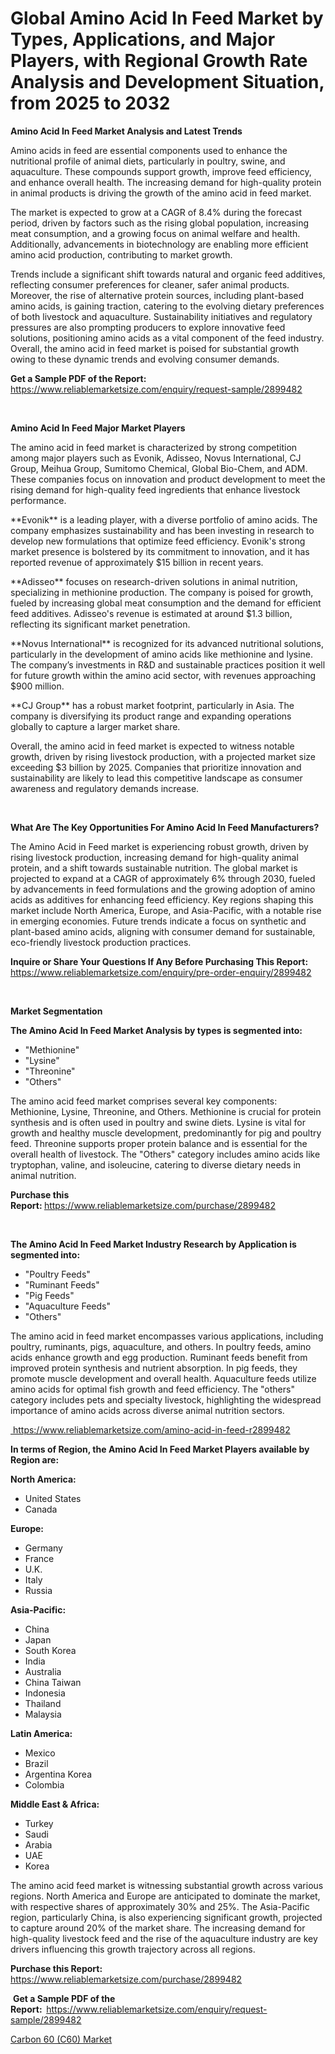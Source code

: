 <p><h1>Global Amino Acid In Feed Market by Types, Applications, and Major Players, with Regional Growth Rate Analysis and Development Situation, from 2025 to 2032</h1></p><p><strong>Amino Acid In Feed Market Analysis and Latest Trends</strong></p>
<p><p>Amino acids in feed are essential components used to enhance the nutritional profile of animal diets, particularly in poultry, swine, and aquaculture. These compounds support growth, improve feed efficiency, and enhance overall health. The increasing demand for high-quality protein in animal products is driving the growth of the amino acid in feed market.</p><p>The market is expected to grow at a CAGR of 8.4% during the forecast period, driven by factors such as the rising global population, increasing meat consumption, and a growing focus on animal welfare and health. Additionally, advancements in biotechnology are enabling more efficient amino acid production, contributing to market growth.</p><p>Trends include a significant shift towards natural and organic feed additives, reflecting consumer preferences for cleaner, safer animal products. Moreover, the rise of alternative protein sources, including plant-based amino acids, is gaining traction, catering to the evolving dietary preferences of both livestock and aquaculture. Sustainability initiatives and regulatory pressures are also prompting producers to explore innovative feed solutions, positioning amino acids as a vital component of the feed industry. Overall, the amino acid in feed market is poised for substantial growth owing to these dynamic trends and evolving consumer demands.</p></p>
<p><strong>Get a Sample PDF of the Report:&nbsp;</strong> <a href="https://www.reliablemarketsize.com/enquiry/request-sample/2899482?utm_campaign=2853&utm_medium=2&utm_source=Github&utm_content=ia&utm_term=16032025&utm_id=amino-acid-in-feed">https://www.reliablemarketsize.com/enquiry/request-sample/2899482</a></p>
<p>&nbsp;</p>
<p><strong>Amino Acid In Feed Major Market Players</strong></p>
<p><p>The amino acid in feed market is characterized by strong competition among major players such as Evonik, Adisseo, Novus International, CJ Group, Meihua Group, Sumitomo Chemical, Global Bio-Chem, and ADM. These companies focus on innovation and product development to meet the rising demand for high-quality feed ingredients that enhance livestock performance.</p><p>**Evonik** is a leading player, with a diverse portfolio of amino acids. The company emphasizes sustainability and has been investing in research to develop new formulations that optimize feed efficiency. Evonik's strong market presence is bolstered by its commitment to innovation, and it has reported revenue of approximately $15 billion in recent years.</p><p>**Adisseo** focuses on research-driven solutions in animal nutrition, specializing in methionine production. The company is poised for growth, fueled by increasing global meat consumption and the demand for efficient feed additives. Adisseo's revenue is estimated at around $1.3 billion, reflecting its significant market penetration.</p><p>**Novus International** is recognized for its advanced nutritional solutions, particularly in the development of amino acids like methionine and lysine. The company’s investments in R&D and sustainable practices position it well for future growth within the amino acid sector, with revenues approaching $900 million.</p><p>**CJ Group** has a robust market footprint, particularly in Asia. The company is diversifying its product range and expanding operations globally to capture a larger market share.</p><p>Overall, the amino acid in feed market is expected to witness notable growth, driven by rising livestock production, with a projected market size exceeding $3 billion by 2025. Companies that prioritize innovation and sustainability are likely to lead this competitive landscape as consumer awareness and regulatory demands increase.</p></p>
<p>&nbsp;</p>
<p><strong>What Are The Key Opportunities For Amino Acid In Feed Manufacturers?</strong></p>
<p><p>The Amino Acid in Feed market is experiencing robust growth, driven by rising livestock production, increasing demand for high-quality animal protein, and a shift towards sustainable nutrition. The global market is projected to expand at a CAGR of approximately 6% through 2030, fueled by advancements in feed formulations and the growing adoption of amino acids as additives for enhancing feed efficiency. Key regions shaping this market include North America, Europe, and Asia-Pacific, with a notable rise in emerging economies. Future trends indicate a focus on synthetic and plant-based amino acids, aligning with consumer demand for sustainable, eco-friendly livestock production practices.</p></p>
<p><strong>Inquire or Share Your Questions If Any Before Purchasing This Report:</strong> <a href="https://www.reliablemarketsize.com/enquiry/pre-order-enquiry/2899482?utm_campaign=2853&utm_medium=2&utm_source=Github&utm_content=ia&utm_term=16032025&utm_id=amino-acid-in-feed">https://www.reliablemarketsize.com/enquiry/pre-order-enquiry/2899482</a></p>
<p>&nbsp;</p>
<p><strong>Market Segmentation</strong></p>
<p><strong>The Amino Acid In Feed Market Analysis by types is segmented into:</strong></p>
<p><ul><li>"Methionine"</li><li>"Lysine"</li><li>"Threonine"</li><li>"Others"</li></ul></p>
<p><p>The amino acid feed market comprises several key components: Methionine, Lysine, Threonine, and Others. Methionine is crucial for protein synthesis and is often used in poultry and swine diets. Lysine is vital for growth and healthy muscle development, predominantly for pig and poultry feed. Threonine supports proper protein balance and is essential for the overall health of livestock. The "Others" category includes amino acids like tryptophan, valine, and isoleucine, catering to diverse dietary needs in animal nutrition.</p></p>
<p><strong>Purchase this Report:&nbsp;</strong><a href="https://www.reliablemarketsize.com/purchase/2899482?utm_campaign=2853&utm_medium=2&utm_source=Github&utm_content=ia&utm_term=16032025&utm_id=amino-acid-in-feed">https://www.reliablemarketsize.com/purchase/2899482</a></p>
<p>&nbsp;</p>
<p><strong>The Amino Acid In Feed Market Industry Research by Application is segmented into:</strong></p>
<p><ul><li>"Poultry Feeds"</li><li>"Ruminant Feeds"</li><li>"Pig Feeds"</li><li>"Aquaculture Feeds"</li><li>"Others"</li></ul></p>
<p><p>The amino acid in feed market encompasses various applications, including poultry, ruminants, pigs, aquaculture, and others. In poultry feeds, amino acids enhance growth and egg production. Ruminant feeds benefit from improved protein synthesis and nutrient absorption. In pig feeds, they promote muscle development and overall health. Aquaculture feeds utilize amino acids for optimal fish growth and feed efficiency. The "others" category includes pets and specialty livestock, highlighting the widespread importance of amino acids across diverse animal nutrition sectors.</p></p>
<p><a href="https://www.reliablemarketsize.com/amino-acid-in-feed-r2899482?utm_campaign=2853&utm_medium=2&utm_source=Github&utm_content=ia&utm_term=16032025&utm_id=amino-acid-in-feed">&nbsp;https://www.reliablemarketsize.com/amino-acid-in-feed-r2899482</a></p>
<p><strong>In terms of Region, the Amino Acid In Feed Market Players available by Region are:</strong></p>
<p>
    <p> <strong> North America: </strong>
        <ul>
            <li>United States</li>
            <li>Canada</li>
        </ul>
        </p> 
    <p> <strong> Europe: </strong>
        <ul>
            <li>Germany</li>
            <li>France</li>
            <li>U.K.</li>
            <li>Italy</li>
            <li>Russia</li>
        </ul>
        </p> 
    <p> <strong> Asia-Pacific: </strong>
        <ul>
            <li>China</li>
            <li>Japan</li>
            <li>South Korea</li>
            <li>India</li>
            <li>Australia</li>
            <li>China Taiwan</li>
            <li>Indonesia</li>
            <li>Thailand</li>
            <li>Malaysia</li>
        </ul>
        </p> 
    <p> <strong> Latin America: </strong>
        <ul>
            <li>Mexico</li>
            <li>Brazil</li>
            <li>Argentina Korea</li>
            <li>Colombia</li>
        </ul>
        </p> 
    <p> <strong> Middle East & Africa: </strong>
        <ul>
            <li>Turkey</li>
            <li>Saudi</li>
            <li>Arabia</li>
            <li>UAE</li>
            <li>Korea</li>
        </ul>
    </p>
    </p>
<p><p>The amino acid feed market is witnessing substantial growth across various regions. North America and Europe are anticipated to dominate the market, with respective shares of approximately 30% and 25%. The Asia-Pacific region, particularly China, is also experiencing significant growth, projected to capture around 20% of the market share. The increasing demand for high-quality livestock feed and the rise of the aquaculture industry are key drivers influencing this growth trajectory across all regions.</p></p>
<p><strong>Purchase this Report: </strong><a href="https://www.reliablemarketsize.com/purchase/2899482?utm_campaign=2853&utm_medium=2&utm_source=Github&utm_content=ia&utm_term=16032025&utm_id=amino-acid-in-feed">https://www.reliablemarketsize.com/purchase/2899482</a></p>
<p>&nbsp;<strong>Get a Sample PDF of the Report:&nbsp;&nbsp;</strong><a href="https://www.reliablemarketsize.com/enquiry/request-sample/2899482?utm_campaign=2853&utm_medium=2&utm_source=Github&utm_content=ia&utm_term=16032025&utm_id=amino-acid-in-feed">https://www.reliablemarketsize.com/enquiry/request-sample/2899482</a></p>
<p><strong></strong></p>
<p><p><a href="https://github.com/penglatilles/Market-Research-Report-List-1/blob/main/carbon-60-c60-market.md?utm_campaign=2853&utm_medium=2&utm_source=Github&utm_content=ia&utm_term=16032025&utm_id=amino-acid-in-feed">Carbon 60 (C60) Market</a></p></p>